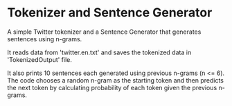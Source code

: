 # Tokenizer and Sentence Generator
A simple Twitter tokenizer and a Sentence Generator that generates sentences using n-grams.

It reads data from 'twitter.en.txt' and saves the tokenized data in 'TokenizedOutput' file.

It also prints 10 sentences each generated using previous n-grams (n <= 6).
The code chooses a random n-gram as the starting token and then predicts the next token by calculating probability of each token given the previous n-grams.
